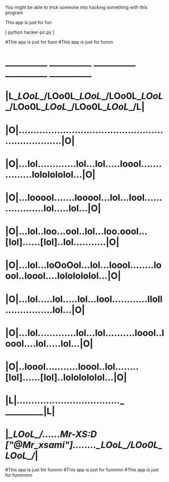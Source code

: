 You might be able to trick someone into hacking something with this program 


This app is just for fun
 
[ python hacker-pc.py ]

#This app is just for funn
#This app is just for funnn

 #          __________     __________     __________     __________     __________
 #        |L\__LOoL__/LOo0L\__LOoL__/LOo0L\__LOoL__/LOo0L\__LOoL__/LOo0L\__LOoL__/L|
 #        |O|....................................................................|O|
 #        |O|...lol.............lol...lol.....loool................lololololol...|O|
 #        |O|...looool.......looool...lol...lool...................lol.....lol...|O|
 #        |O|...lol..loo...ool..lol...loo.oool...[lol]......[lol]..lol...........|O|
 #        |O|...lol...loOoOol...lol...loool........loool..loool....lololololol...|O|
 #        |O|...lol.....lol.....lol...lool............lloll................lol...|O|
 #        |O|...lol.............lol...lol..........loool..loool....lol.....lol...|O|
 #        |O|..loool...........loool..lol........[lol]......[lol]..lololololol...|O|
 #        |L|_________...................................__________     _________|L|
 #        |_\__LOoL__/......Mr-XS:D ["@Mr_xsami"]........\__LOoL__/LOo0L\__LOoL__/_|

#This app is just for funnnn
#This app is just for funnnnn
#This app is just for funnnnnn
